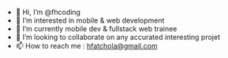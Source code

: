 - 👋 Hi, I’m @fhcoding
- 👀 I’m interested in mobile & web development
- 🌱 I’m currently mobile dev & fullstack web trainee
- 💞️ I’m looking to collaborate on any accurated interesting projet 
- 📫 How to reach me : hfatchola@gmail.com 
